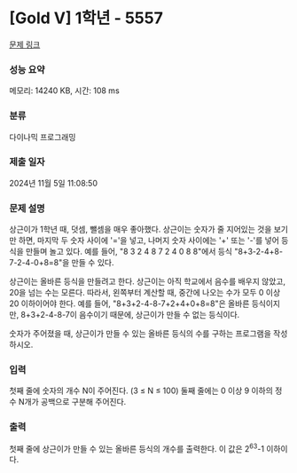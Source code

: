 # [Gold V] 1학년 - 5557 

[문제 링크](https://www.acmicpc.net/problem/5557) 

### 성능 요약

메모리: 14240 KB, 시간: 108 ms

### 분류

다이나믹 프로그래밍

### 제출 일자

2024년 11월 5일 11:08:50

### 문제 설명

<p>상근이가 1학년 때, 덧셈, 뺄셈을 매우 좋아했다. 상근이는 숫자가 줄 지어있는 것을 보기만 하면, 마지막 두 숫자 사이에 '='을 넣고, 나머지 숫자 사이에는 '+' 또는 '-'를 넣어 등식을 만들며 놀고 있다. 예를 들어, "8 3 2 4 8 7 2 4 0 8 8"에서 등식 "8+3-2-4+8-7-2-4-0+8=8"을 만들 수 있다.</p>

<p>상근이는 올바른 등식을 만들려고 한다. 상근이는 아직 학교에서 음수를 배우지 않았고, 20을 넘는 수는 모른다. 따라서, 왼쪽부터 계산할 때, 중간에 나오는 수가 모두 0 이상 20 이하이어야 한다. 예를 들어, "8+3+2-4-8-7+2+4+0+8=8"은 올바른 등식이지만, 8+3+2-4-8-7이 음수이기 때문에, 상근이가 만들 수 없는 등식이다.</p>

<p>숫자가 주어졌을 때, 상근이가 만들 수 있는 올바른 등식의 수를 구하는 프로그램을 작성하시오.</p>

### 입력 

 <p>첫째 줄에 숫자의 개수 N이 주어진다. (3 ≤ N ≤ 100) 둘째 줄에는 0 이상 9 이하의 정수 N개가 공백으로 구분해 주어진다.</p>

### 출력 

 <p>첫째 줄에 상근이가 만들 수 있는 올바른 등식의 개수를 출력한다. 이 값은 2<sup>63</sup>-1 이하이다.</p>

